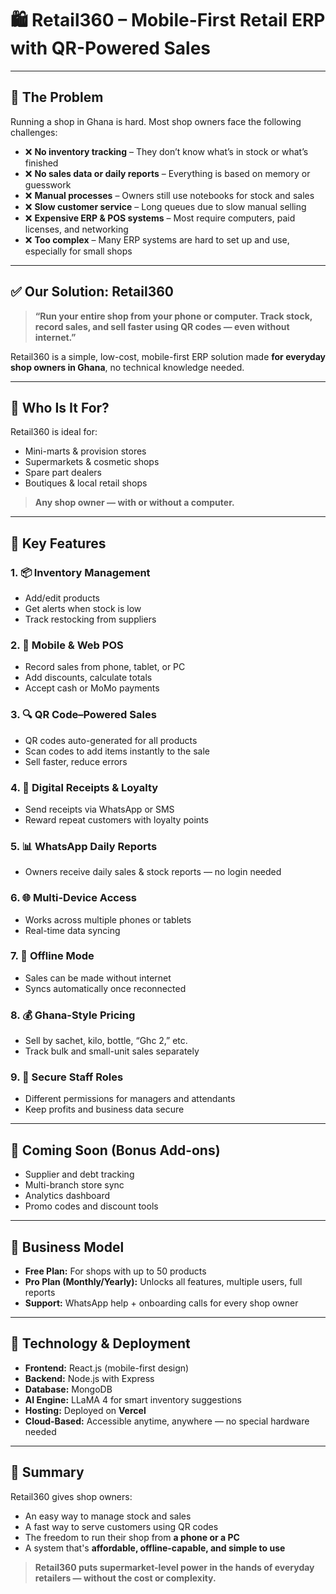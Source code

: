 
# 🛍️ Retail360 – Mobile-First Retail ERP with QR-Powered Sales

---

## 🚨 The Problem

Running a shop in Ghana is hard. Most shop owners face the following challenges:

* ❌ **No inventory tracking** – They don’t know what’s in stock or what’s finished
* ❌ **No sales data or daily reports** – Everything is based on memory or guesswork
* ❌ **Manual processes** – Owners still use notebooks for stock and sales
* ❌ **Slow customer service** – Long queues due to slow manual selling
* ❌ **Expensive ERP & POS systems** – Most require computers, paid licenses, and networking
* ❌ **Too complex** – Many ERP systems are hard to set up and use, especially for small shops

---

## ✅ Our Solution: Retail360

> **“Run your entire shop from your phone or computer. Track stock, record sales, and sell faster using QR codes — even without internet.”**

Retail360 is a simple, low-cost, mobile-first ERP solution made **for everyday shop owners in Ghana**, no technical knowledge needed.

---

## 🎯 Who Is It For?

Retail360 is ideal for:

* Mini-marts & provision stores
* Supermarkets & cosmetic shops
* Spare part dealers
* Boutiques & local retail shops

> **Any shop owner — with or without a computer.**

---

## 🔑 Key Features

### 1. 📦 Inventory Management

* Add/edit products
* Get alerts when stock is low
* Track restocking from suppliers

### 2. 📱 Mobile & Web POS

* Record sales from phone, tablet, or PC
* Add discounts, calculate totals
* Accept cash or MoMo payments

### 3. 🔍 QR Code–Powered Sales

* QR codes auto-generated for all products
* Scan codes to add items instantly to the sale
* Sell faster, reduce errors

### 4. 🧾 Digital Receipts & Loyalty

* Send receipts via WhatsApp or SMS
* Reward repeat customers with loyalty points

### 5. 📊 WhatsApp Daily Reports

* Owners receive daily sales & stock reports — no login needed

### 6. 🌐 Multi-Device Access

* Works across multiple phones or tablets
* Real-time data syncing

### 7. 📡 Offline Mode

* Sales can be made without internet
* Syncs automatically once reconnected

### 8. 💰 Ghana-Style Pricing

* Sell by sachet, kilo, bottle, “Ghc 2,” etc.
* Track bulk and small-unit sales separately

### 9. 🔐 Secure Staff Roles

* Different permissions for managers and attendants
* Keep profits and business data secure

---

## 🌟 Coming Soon (Bonus Add-ons)

* Supplier and debt tracking
* Multi-branch store sync
* Analytics dashboard
* Promo codes and discount tools

---

## 💼 Business Model

* **Free Plan:** For shops with up to 50 products
* **Pro Plan (Monthly/Yearly):** Unlocks all features, multiple users, full reports
* **Support:** WhatsApp help + onboarding calls for every shop owner

---

## 🧪 Technology & Deployment

* **Frontend:** React.js (mobile-first design)
* **Backend:** Node.js with Express
* **Database:** MongoDB
* **AI Engine:** LLaMA 4 for smart inventory suggestions
* **Hosting:** Deployed on **Vercel**
* **Cloud-Based:** Accessible anytime, anywhere — no special hardware needed

---

## 🧠 Summary

Retail360 gives shop owners:

* An easy way to manage stock and sales
* A fast way to serve customers using QR codes
* The freedom to run their shop from **a phone or a PC**
* A system that's **affordable, offline-capable, and simple to use**

> **Retail360 puts supermarket-level power in the hands of everyday retailers — without the cost or complexity.**

